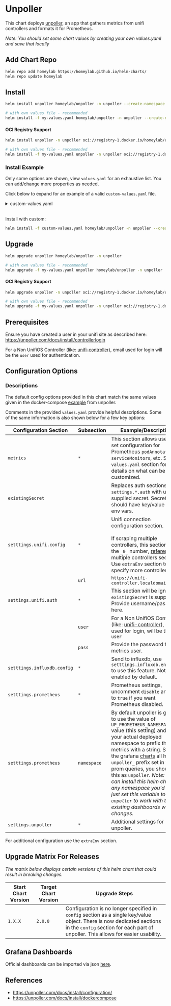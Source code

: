 # Unpoller
This chart deploys [unpoller](https://unpoller.com/docs), an app that gathers metrics from unifi controllers and formats it for Prometheus.

*Note: You should set some chart values by creating your own values.yaml and save that locally*

## Add Chart Repo
```bash
helm repo add homeylab https://homeylab.github.io/helm-charts/
helm repo update homeylab
```

## Install
```bash
helm install unpoller homeylab/unpoller -n unpoller --create-namespace

# with own values file - recommended
helm install -f my-values.yaml homeylab/unpoller -n unpoller --create-namespace
```

#### OCI Registry Support
```bash
helm install unpoller -n unpoller oci://registry-1.docker.io/homeylab/unpoller --version X.Y.Z --create-namespace

# with own values file - recommended
helm install -f my-values.yaml unpoller -n unpoller oci://registry-1.docker.io/homeylab/unpoller --version X.Y.Z --create-namespace
```


### Install Example
Only some options are shown, view `values.yaml` for an exhaustive list. You can add/change more properties as needed.

Click below to expand for an example of a valid `custom-values.yaml` file. 
<details closed>
<summary>custom-values.yaml</summary>
<br>

```yaml
# custom-values.yaml
settings:
  unifi:
    config:
      url: "https://unifi-controller.somedomain:8443"
      save_sites: true
      save_ids: true
      save_events: true
      save_alarms: true
      save_anomalies: true
      save_dpi: true
      verify_ssl: false
    auth:
      user: "user@somedomain"
      pass: "somepass"
  influxdb:
    enabled: false
  ## additional configuration for prometheus can be specified in `extraEnv`
  prometheus:
    namespace: "unpoller"
    http_listen: "0.0.0.0:9130"
metrics:
  ## if serviceMonitor enabled, pod annotations will be ignored
  serviceMonitor:
    enabled: true
    additionalLabels:
      app: unpoller
```
</details>
<br>

Install with custom:
```bash
helm install -f custom-values.yaml homeylab/unpoller -n unpoller --create-namespace
```

## Upgrade
```bash
helm upgrade unpoller homeylab/unpoller -n unpoller

# with own values file - recommended
helm upgrade -f my-values.yaml unpoller homeylab/unpoller -n unpoller
```

#### OCI Registry Support
```bash
helm upgrade unpoller -n unpoller oci://registry-1.docker.io/homeylab/unpoller --version X.Y.Z

# with own values file - recommended
helm upgrade -f my-values.yaml unpoller -n unpoller oci://registry-1.docker.io/homeylab/unpoller --version X.Y.Z
```

## Prerequisites
Ensure you have created a user in your unifi site as described here: https://unpoller.com/docs/install/controllerlogin

For a Non UnifiOS Controller (like: [unifi-controller](https://hub.docker.com/r/linuxserver/unifi-controller)), email used for login will be the `user` used for authentication.

## Configuration Options
### Descriptions
The default config options provided in this chart match the same values given in the docker-compose [example](https://unpoller.com/docs/install/dockercompose) from unpoller.

Comments in the provided `values.yaml` provide helpful descriptions. Some of the same information is also shown below for a few key options:

| Configuration Section | Subsection | Example/Description |
| --------------------- | ---------- | ------------------- |
| `metrics` | `*` | This section allows users to set configuration for Prometheus `podAnnotations`, `serviceMonitors`, etc. See `values.yaml` section for more details on what can be customized. |
| `existingSecret` |  | Replaces auth sections of `settings.*.auth` with user supplied secret. Secrets should have key/value for env vars. |
| `setttings.unifi.config` | `*` | Unifi connection configuration section.<br><br>If scraping multiple controllers, this section uses the `_0_` number, [reference]( https://unpoller.com/docs/install/configuration) - multiple controllers section. Use `extraEnv` section to specify more controllers. |
|  |  `url` | `https://unifi-controller.localdomain:8443` |
| `settings.unifi.auth` | `*` | This section will be ignored if `existingSecret` is supplied. Provide username/password here. |
|  | `user` | For a Non UnifiOS Controller (like: [unifi-controller](https://hub.docker.com/r/linuxserver/unifi-controller)), email used for login, will be the `user` |
|  | `pass` | Provide the password for the metrics user. |
| `setttings.influxdb.config` | `*` | Send to influxdb, use `setttings.influxdb.enabled` to use this feature. Not enabled by default. |
| `setttings.prometheus` | `*` | Prometheus settings, uncomment `disable` and set to `true` if you want Prometheus disabled. |
| `setttings.prometheus` | `namespace` | By default unpoller is going to use the value of `UP_PROMETHEUS_NAMESPACE` value (this setting) and not your actual deployed namespace to prefix the metrics with a string. Since the grafana [charts](https://github.com/unpoller/dashboards) all have `unpoller_` prefix set in the prom queries, you should put this as `unpoller`. _Note: You can install this helm chart in any namespace you'd like, just set this variable to `unpoller` to work with the existing dashboards without changes._ |
| `settings.unpoller` | `*` | Additional settings for unpoller. |

For additional configuration use the `extraEnv` section.

## Upgrade Matrix For Releases
_The matrix below displays certain versions of this helm chart that could result in breaking changes._

| Start Chart Version | Target Chart Version | Upgrade Steps |
| ------------------- | -------------------- | ------------- |
| `1.X.X` | `2.0.0` | Configuration is no longer specified in `config` section as a single key/value object. There is now dedicated sections in the `config` section for each part of unpoller. This allows for easier usability. |

## Grafana Dashboards
Official dashboards can be imported via json [here](https://github.com/unpoller/dashboards).

## References
* https://unpoller.com/docs/install/configuration/
* https://unpoller.com/docs/install/dockercompose